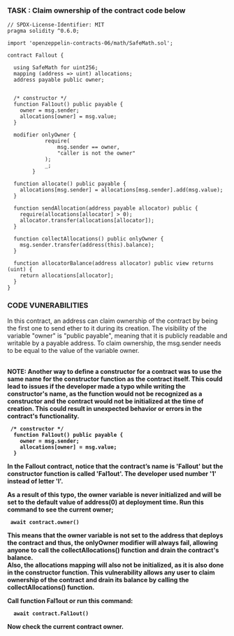 ### TASK : Claim ownership of the contract code below

```solidity
// SPDX-License-Identifier: MIT
pragma solidity ^0.6.0;

import 'openzeppelin-contracts-06/math/SafeMath.sol';

contract Fallout {
  
  using SafeMath for uint256;
  mapping (address => uint) allocations;
  address payable public owner;


  /* constructor */
  function Fal1out() public payable {
    owner = msg.sender;
    allocations[owner] = msg.value;
  }

  modifier onlyOwner {
	        require(
	            msg.sender == owner,
	            "caller is not the owner"
	        );
	        _;
	    }

  function allocate() public payable {
    allocations[msg.sender] = allocations[msg.sender].add(msg.value);
  }

  function sendAllocation(address payable allocator) public {
    require(allocations[allocator] > 0);
    allocator.transfer(allocations[allocator]);
  }

  function collectAllocations() public onlyOwner {
    msg.sender.transfer(address(this).balance);
  }

  function allocatorBalance(address allocator) public view returns (uint) {
    return allocations[allocator];
  }
}

```

### CODE VUNERABILITIES

In this contract, an address can claim ownership of the contract by being the first one to send ether to it during its creation. The visibility of the variable "owner" is "public payable", meaning that it is publicly readable and writable by a payable address. To claim ownership, the msg.sender needs to be equal to the value of the variable owner.

<br/>
<b>NOTE:<b>
Another way to define a constructor for a contract was to use the same name for the constructor function as the contract itself. This could lead to issues if the developer made a typo while writing the constructor's name, as the function would not be recognized as a constructor and the contract would not be initialized at the time of creation. This could result in unexpected behavior or errors in the contract's functionality. 

```solidity
 /* constructor */
  function Fal1out() public payable {
    owner = msg.sender;
    allocations[owner] = msg.value;
  }
```

In the Fallout contract, notice that the contract’s name is 'Fallout' but the constructor function is called 'Fal1out'. The developer used number '1' instead of letter 'l'. 


As a result of this typo, the owner variable is never initialized and will be set to the default value of address(0) at deployment time. Run this command to see the current owner;

```
 await contract.owner()

```

This means that the owner variable is not set to the address that deploys the contract and thus, the onlyOwner modifier will always fail, allowing anyone to call the collectAllocations() function and drain the contract's balance. <br/>
Also, the allocations mapping will also not be initialized, as it is also done in the constructor function. This vulnerability allows any user to claim ownership of the contract and drain its balance by calling the collectAllocations() function. 

Call function Fal1out or run this command:

```
  await contract.Fal1out()
```

Now check the current contract owner.